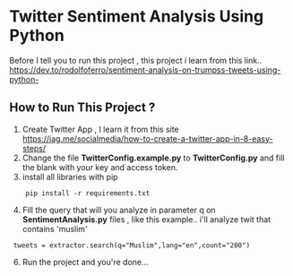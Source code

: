 # Twitter Sentiment Analysis Using Python 
Before I tell you to run this project , this project i learn from this link.. https://dev.to/rodolfoferro/sentiment-analysis-on-trumpss-tweets-using-python-

## How to Run This Project ?

1. Create Twitter App , I learn it from this site https://iag.me/socialmedia/how-to-create-a-twitter-app-in-8-easy-steps/
2. Change the file **TwitterConfig.example.py** to **TwitterConfig.py** and fill the blank with your key and access token.
3. install all libraries with pip  
```
    pip install -r requirements.txt 
```
4. Fill the query that will you analyze in parameter q on  **SentimentAnalysis.py** files , like this example.. i'll analyze twit that contains 'muslim'
```
 tweets = extractor.search(q="Muslim",lang="en",count="200")
```
6. Run the project and you're done...
